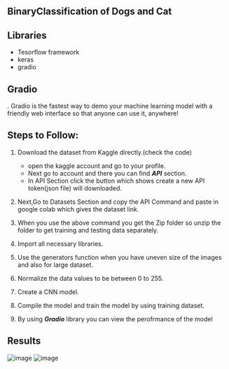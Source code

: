 ## BinaryClassification of Dogs and Cat

## Libraries
   * Tesorflow framework
   * keras
   * gradio

## Gradio

. Gradio is the fastest way to demo your machine learning model with a friendly web interface so that anyone can use it, anywhere!
## Steps to Follow:
  1) Download the dataset from Kaggle directly.(check the code)
     * open the kaggle account and go to your profile.
     * Next go to account and there you can find ***API*** section.
     * In API Section click the button which shows create a new API token(json file) will downloaded.

 2) Next,Go to Datasets Section and copy the API Command and paste in google colab which gives the dataset link.
 3) When you use the above command  you get the Zip folder so unzip the folder to get training and testing data separately.
 4) Import all necessary libraries.
 5) Use the generators function when you have uneven size of the images and also for large dataset.
 6) Normalize the data values to be between 0 to 255.
 7) Create a CNN model.
 8) Compile the model and train the model by using training dataset.
 9) By using ***Gradio*** library you can view the perofrmance of the model

## Results

![image](https://user-images.githubusercontent.com/67852967/197771065-25a476ab-2bba-4008-9ebf-4189584b4102.png)
![image](https://user-images.githubusercontent.com/67852967/197771224-4bc06827-24d2-4cc8-8421-e966fd324dcc.png)

 
     

